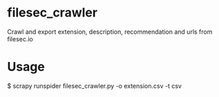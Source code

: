 # filesec_crawler
Crawl and export extension, description, recommendation and urls from filesec.io

# Usage

$ scrapy runspider filesec_crawler.py -o extension.csv -t csv
